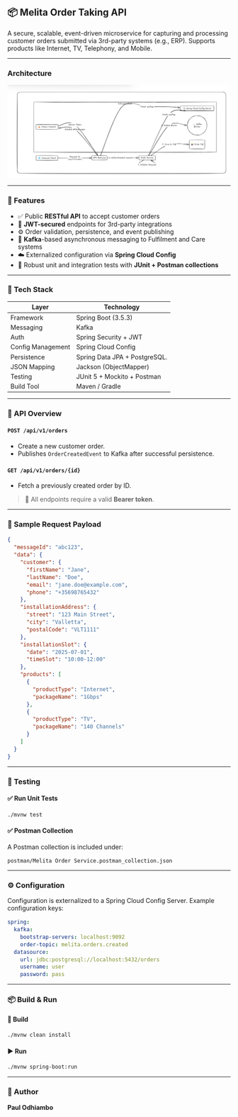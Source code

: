 ## 📦 Melita Order Taking API

A secure, scalable, event-driven microservice for capturing and processing customer orders submitted via 3rd-party systems (e.g., ERP). Supports products like Internet, TV, Telephony, and Mobile.

---
### Architecture

![Architecture](media/architecture.png)

---

### 🚀 Features

* ✅ Public **RESTful API** to accept customer orders
* 🔐 **JWT-secured** endpoints for 3rd-party integrations
* ⚙️ Order validation, persistence, and event publishing
* 📨 **Kafka**-based asynchronous messaging to Fulfilment and Care systems
* ☁️ Externalized configuration via **Spring Cloud Config**
* 🧪 Robust unit and integration tests with **JUnit + Postman collections**

---

### 🧰 Tech Stack

| Layer             | Technology                         |
| ----------------- | ---------------------------------- |
| Framework         | Spring Boot (3.5.3)                |
| Messaging         | Kafka                              |
| Auth              | Spring Security + JWT              |
| Config Management | Spring Cloud Config                |
| Persistence       | Spring Data JPA + PostgreSQL.      |
| JSON Mapping      | Jackson (ObjectMapper)             |
| Testing           | JUnit 5 + Mockito + Postman        |
| Build Tool        | Maven / Gradle                     |

---

### 📑 API Overview

#### `POST /api/v1/orders`

* Create a new customer order.
* Publishes `OrderCreatedEvent` to Kafka after successful persistence.

#### `GET /api/v1/orders/{id}`

* Fetch a previously created order by ID.

> 📌 All endpoints require a valid **Bearer token**.

---

### 🧾 Sample Request Payload

```json
{
  "messageId": "abc123",
  "data": {
    "customer": {
      "firstName": "Jane",
      "lastName": "Doe",
      "email": "jane.doe@example.com",
      "phone": "+35698765432"
    },
    "installationAddress": {
      "street": "123 Main Street",
      "city": "Valletta",
      "postalCode": "VLT1111"
    },
    "installationSlot": {
      "date": "2025-07-01",
      "timeSlot": "10:00-12:00"
    },
    "products": [
      {
        "productType": "Internet",
        "packageName": "1Gbps"
      },
      {
        "productType": "TV",
        "packageName": "140 Channels"
      }
    ]
  }
}
```

---

### 🧪 Testing

#### ✅ Run Unit Tests

```bash
./mvnw test
```

#### ✅ Postman Collection

A Postman collection is included under:

```
postman/Melita Order Service.postman_collection.json
```

---

### ⚙️ Configuration

Configuration is externalized to a Spring Cloud Config Server. Example configuration keys:

```yaml
spring:
  kafka:
    bootstrap-servers: localhost:9092
    order-topic: melita.orders.created
  datasource:
    url: jdbc:postgresql://localhost:5432/orders
    username: user
    password: pass
```

---

### 📦 Build & Run

#### 🔨 Build

```bash
./mvnw clean install
```

#### ▶️ Run

```bash
./mvnw spring-boot:run
```

---

### 👤 Author

**Paul Odhiambo**

